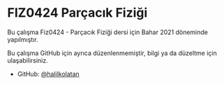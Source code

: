 # FIZ0424 Parçacık Fiziği
Bu çalışma Fiz0424 - Parçacık Fiziği dersi için Bahar 2021 döneminde yapılmıştır.

Bu çalışma GitHub için ayrıca düzenlenmemiştir, bilgi ya da düzeltme için ulaşabilirsiniz.


* GitHub: [@halilkolatan](https://github.com/hkolatan)
